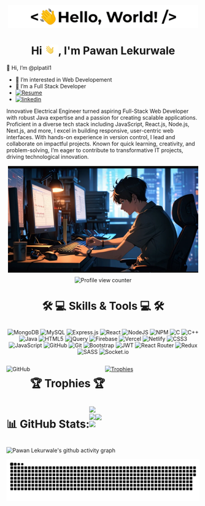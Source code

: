 <p align='center' style='margin: 16px 4px 8px;'>
    <img src="./assets/greetings.gif" alt="Hello World" />
</p>
<h1 align="center">
    Hi <img src='./assets/wave.gif' height='26' alt='there'>, I'm Pawan Lekurwale
</h1>

 👋 Hi, I’m @plpatil1
- 👀 I’m interested in Web Developement 
- 🌱 I’m a Full Stack Developer
- [![Resume](https://img.shields.io/badge/Resume-212121?logo=pagekit&logoColor=FFEFCB&style=for-the-badge)](https://drive.google.com/file/d/1DJ4H8zkq16eDaLWolpyYcV4Tru_FxicV/view?usp=sharing)
- [![linkedin](https://img.shields.io/badge/linkedin-0A66C2?style=for-the-badge&logo=linkedin&logoColor=white)](https://www.linkedin.com/in/pawan-lekurwale-3b2352260/)

Innovative Electrical Engineer turned aspiring Full-Stack Web Developer with robust Java expertise and a passion for creating scalable applications. Proficient in a diverse tech stack including JavaScript, React.js, Node.js, Next.js, and more, I excel in building responsive, user-centric web interfaces. With hands-on experience in version control, I lead and collaborate on impactful projects. Known for quick learning, creativity, and problem-solving, I’m eager to contribute to transformative IT projects, driving technological innovation.


<p align='center' style='margin: 16px 4px 8px'>
    <img src="./assets/animi-guy.webp" alt="working developer">
</p>

<div align="center">
  <img src="https://komarev.com/ghpvc/?username=plpatil1&color=orange" alt="Profile view counter" />
</div>


</p>
<h1 align="center">🛠  💻 Skills & Tools 💻 🛠</h1>
<div align="center" style="display: flex; flex-wrap: wrap;">




![MongoDB](https://img.shields.io/badge/MongoDB-%234ea94b.svg?style=for-the-badge&logo=mongodb&logoColor=white)  ![MySQL](https://img.shields.io/badge/mysql-4479A1.svg?style=for-the-badge&logo=mysql&logoColor=white) ![Express.js](https://img.shields.io/badge/express.js-%23404d59.svg?style=for-the-badge&logo=express&logoColor=%2361DAFB) ![React](https://img.shields.io/badge/react-%2320232a.svg?style=for-the-badge&logo=react&logoColor=%2361DAFB) ![NodeJS](https://img.shields.io/badge/node.js-6DA55F?style=for-the-badge&logo=node.js&logoColor=white) ![NPM](https://img.shields.io/badge/NPM-%23CB3837.svg?style=for-the-badge&logo=npm&logoColor=white) ![C](https://img.shields.io/badge/c-%2300599C.svg?style=for-the-badge&logo=c&logoColor=white) ![C++](https://img.shields.io/badge/c++-%2300599C.svg?style=for-the-badge&logo=c%2B%2B&logoColor=white) ![Java](https://img.shields.io/badge/java-%23ED8B00.svg?style=for-the-badge&logo=openjdk&logoColor=white)  ![HTML5](https://img.shields.io/badge/html5-%23E34F26.svg?style=for-the-badge&logo=html5&logoColor=white) ![jQuery](https://img.shields.io/badge/jquery-%230769AD.svg?style=for-the-badge&logo=jquery&logoColor=white)  ![Firebase](https://img.shields.io/badge/firebase-%23039BE5.svg?style=for-the-badge&logo=firebase)  ![Vercel](https://img.shields.io/badge/vercel-%23000000.svg?style=for-the-badge&logo=vercel&logoColor=white) ![Netlify](https://img.shields.io/badge/netlify-%23000000.svg?style=for-the-badge&logo=netlify&logoColor=#00C7B7)  ![CSS3](https://img.shields.io/badge/css3-%231572B6.svg?style=for-the-badge&logo=css3&logoColor=white) ![JavaScript](https://img.shields.io/badge/javascript-%23323330.svg?style=for-the-badge&logo=javascript&logoColor=%23F7DF1E)  ![GitHub](https://img.shields.io/badge/github-%23121011.svg?style=for-the-badge&logo=github&logoColor=white) ![Git](https://img.shields.io/badge/git-%23F05033.svg?style=for-the-badge&logo=git&logoColor=white) ![Bootstrap](https://img.shields.io/badge/bootstrap-%238511FA.svg?style=for-the-badge&logo=bootstrap&logoColor=white) ![JWT](https://img.shields.io/badge/JWT-black?style=for-the-badge&logo=JSON%20web%20tokens) ![React Router](https://img.shields.io/badge/React_Router-CA4245?style=for-the-badge&logo=react-router&logoColor=white) ![Redux](https://img.shields.io/badge/redux-%23593d88.svg?style=for-the-badge&logo=redux&logoColor=white) ![SASS](https://img.shields.io/badge/SASS-hotpink.svg?style=for-the-badge&logo=SASS&logoColor=white) ![Socket.io](https://img.shields.io/badge/Socket.io-black?style=for-the-badge&logo=socket.io&badgeColor=010101)


![GitHub](https://img.shields.io/badge/github-%23121011.svg?style=for-the-badge&logo=github&logoColor=white) 
   
    
 

<hr>

### <h1> &#127942; Trophies &#127942;</h1>
<p align="center">
  <a href="https://github.com/plpatil1/github-profile-trophy">
    <img src="https://github-profile-trophy.vercel.app/?username=plpatil1&theme=onedark" alt="Trophies" />
  </a>
</p>



# 📊 GitHub Stats:
![](https://github-readme-stats.vercel.app/api?username=plpatil1&theme=merko&hide_border=true&include_all_commits=true&count_private=true)<br/>
![](https://nirzak-streak-stats.vercel.app/?user=plpatil1&theme=merko&hide_border=true)<br/>
![](https://github-readme-stats.vercel.app/api/top-langs/?username=plpatil1&theme=merko&hide_border=true&include_all_commits=true&count_private=true&layout=compact)

---
[![](https://visitcount.itsvg.in/api?id=plpatil1&icon=0&color=0)](https://visitcount.itsvg.in)
---

![Pawan Lekurwale's github activity graph](https://github-readme-activity-graph.vercel.app/graph?username=plpatil1&theme=react-dark)


<picture>
  <source media="(prefers-color-scheme: dark)" srcset="https://raw.githubusercontent.com/plpatil1/plpatil1/output/github-snake-dark.svg" />
  <source media="(prefers-color-scheme: light)" srcset="https://raw.githubusercontent.com/plpatil1/plpatil1/output/github-snake.svg" />
  <img alt="github-snake" src="https://raw.githubusercontent.com/plpatil1/plpatil1/output/github-snake.svg" />
</picture>
